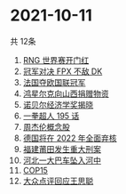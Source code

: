 # 2021-10-11
  共 12条

  <!-- BEGIN -->
  <!-- 最后更新时间:Mon Oct 11 2021 13:17:30 GMT+0000 (Coordinated Universal Time) -->
  1. [RNG 世界赛开门红](https://www.zhihu.com/search?q=RNG)
1. [冠军对决 FPX 不敌 DK](https://www.zhihu.com/search?q=FPX)
1. [法国夺欧国联冠军](https://www.zhihu.com/search?q=欧国联)
1. [鸿星尔克向山西捐赠物资](https://www.zhihu.com/search?q=鸿星尔克)
1. [诺贝尔经济学奖揭晓](https://www.zhihu.com/search?q=诺贝尔经济学奖)
1. [一拳超人 195 话](https://www.zhihu.com/search?q=一拳超人)
1. [周杰伦概念股](https://www.zhihu.com/search?q=周杰伦)
1. [德国将在 2022 年全面弃核](https://www.zhihu.com/search?q=德国弃核)
1. [福建莆田发生重大刑案](https://www.zhihu.com/search?q=福建刑案)
1. [河北一大巴车坠入河中](https://www.zhihu.com/search?q=大巴车坠河)
1. [COP15](https://www.zhihu.com/search?q=cop15)
1. [大众点评回应王思聪](https://www.zhihu.com/search?q=大众点评)
  <!-- END -->
  